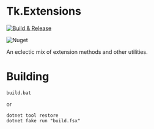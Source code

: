 # Tk.Extensions

[![Build & Release](https://github.com/tonycknight/Tk.Extensions/actions/workflows/build.yml/badge.svg)](https://github.com/tonycknight/Tk.Extensions/actions/workflows/build.yml)

![Nuget](https://img.shields.io/nuget/v/Tk.Extensions)

An eclectic mix of extension methods and other utilities.



# Building

```
build.bat
```

or

```
dotnet tool restore
dotnet fake run "build.fsx"
```

